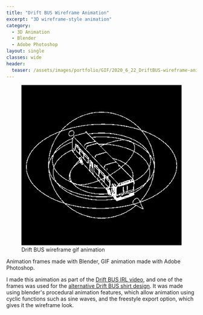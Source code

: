 ```yaml
---
title: "Drift BUS Wireframe Animation"
excerpt: "3D wireframe-style animation"
category:
  - 3D Animation
  - Blender
  - Adobe Photoshop
layout: single
classes: wide
header:
  teaser: /assets/images/portfolio/GIF/2020_6_22_DriftBUS-wireframe-anim.gif
---
```


<figure class="align-center">
	<a href="/assets/images/portfolio/GIF/2020_6_22_DriftBUS-wireframe-anim.gif"><img src="/assets/images/portfolio/GIF/2020_6_22_DriftBUS-wireframe-anim.gif"></a>
  <figcaption>Drift BUS wireframe gif animation</figcaption>
</figure>


Animation frames made with Blender, GIF animation made with Adobe Photoshop.

I made this animation as part of the [Drift BUS IRL video](/3d%20animation/video%20production/blender/adobe%20premiere/Drift-BUS-IRL/), and one of the frames was used for the [alternative Drift BUS shirt design](/graphic%20design/blender/adobe%20illustrator/Drift-BUS-Shirt/). It was made using blender's procedural animation features, which allow animation using cyclic functions such as sine waves, and the freestyle export option, which gives it the wireframe look.
